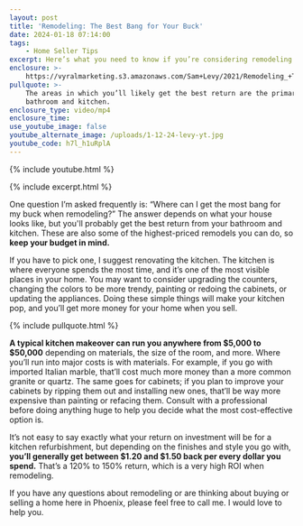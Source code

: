 ```yaml
---
layout: post
title: 'Remodeling: The Best Bang for Your Buck'
date: 2024-01-18 07:14:00
tags:
    - Home Seller Tips
excerpt: Here’s what you need to know if you’re considering remodeling your home.
enclosure: >-
    https://vyralmarketing.s3.amazonaws.com/Sam+Levy/2021/Remodeling_+The+Best+Bang+for+Your+Buck+(1).mp4
pullquote: >-
    The areas in which you’ll likely get the best return are the primary
    bathroom and kitchen.
enclosure_type: video/mp4
enclosure_time:
use_youtube_image: false
youtube_alternate_image: /uploads/1-12-24-levy-yt.jpg
youtube_code: h7l_h1uRplA
---
```

{% include youtube.html %}

{% include excerpt.html %}

One question I’m asked frequently is: “Where can I get the most bang for my buck when remodeling?” The answer depends on what your house looks like, but you'll probably get the best return from your bathroom and kitchen. These are also some of the highest-priced remodels you can do, so **keep your budget in mind.**&nbsp;

If you have to pick one, I suggest renovating the kitchen. The kitchen is where everyone spends the most time, and it’s one of the most visible places in your home. You may want to consider upgrading the counters, changing the colors to be more trendy, painting or redoing the cabinets, or updating the appliances. Doing these simple things will make your kitchen pop, and you’ll get more money for your home when you sell.

{% include pullquote.html %}

**A typical kitchen makeover can run you anywhere from $5,000 to $50,000** depending on materials, the size of the room, and more. Where you’ll run into major costs is with materials. For example, if you go with imported Italian marble, that’ll cost much more money than a more common granite or quartz. The same goes for cabinets; if you plan to improve your cabinets by ripping them out and installing new ones, that’ll be way more expensive than painting or refacing them. Consult with a professional before doing anything huge to help you decide what the most cost-effective option is.&nbsp;

It’s not easy to say exactly what your return on investment will be for a kitchen refurbishment, but depending on the finishes and style you go with, **you’ll generally get between $1.20 and $1.50 back per every dollar you spend.** That’s a 120% to 150% return, which is a very high ROI when remodeling.&nbsp;

If you have any questions about remodeling or are thinking about buying or selling a home here in Phoenix, please feel free to call me. I would love to help you.